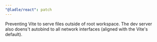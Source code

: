 ```yaml
---
"@ladle/react": patch
---
```


Preventing Vite to serve files outside of root workspace. The dev server also doens't autobind to all network interfaces (aligned with the Vite's default).

